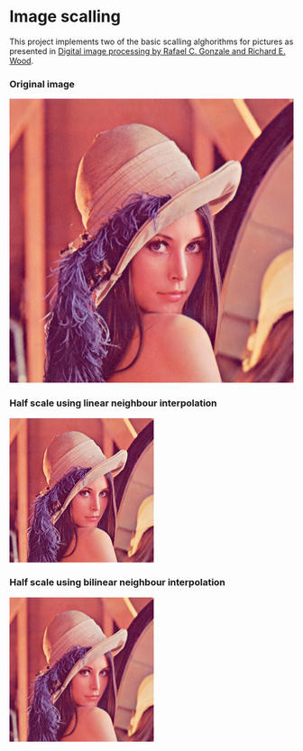 # Image scalling 

This project implements two of the basic scalling alghorithms for pictures as presented in [Digital image processing by Rafael C. Gonzale and Richard E. Wood](http://sdeuoc.ac.in/sites/default/files/sde_videos/Digital%20Image%20Processing%203rd%20ed.%20-%20R.%20Gonzalez%2C%20R.%20Woods-ilovepdf-compressed.pdf).

### Original image
![Original image](https://raw.githubusercontent.com/cordu69420/Image-Processing/master/Image%20rescalling/resources/lena.png)

### Half scale using linear neighbour interpolation
![Linear scaled image](https://raw.githubusercontent.com/cordu69420/Image-Processing/master/Image%20rescalling/resources/result_linear.png)

### Half scale using bilinear neighbour interpolation
![Bilinear scaled image](https://raw.githubusercontent.com/cordu69420/Image-Processing/master/Image%20rescalling/resources/result_bilinear.png)
